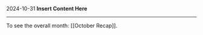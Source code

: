 2024-10-31
__Insert Content Here__
_______________________
To see the overall month: [[October Recap]].